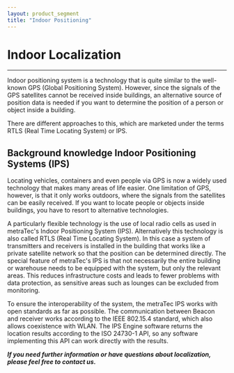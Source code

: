 ```yaml
---
layout: product_segment
title: "Indoor Positioning"
---
```

# Indoor Localization
***

Indoor positioning system is a technology that is quite similar to the well-known GPS (Global Positioning System). However, since the signals of the GPS satellites cannot be received inside buildings, an alternative source of position data is needed if you want to determine the position of a person or object inside a building.

There are different approaches to this, which are marketed under the terms RTLS (Real Time Locating System) or IPS.

## Background knowledge Indoor Positioning Systems (IPS)

Locating vehicles, containers and even people via GPS is now a widely used technology that makes many areas of life easier. One limitation of GPS, however, is that it only works outdoors, where the signals from the satellites can be easily received. If you want to locate people or objects inside buildings, you have to resort to alternative technologies.

A particularly flexible technology is the use of local radio cells as used in metraTec's Indoor Positioning System (IPS). Alternatively this technology is also called RTLS (Real Time Locating System). In this case a system of transmitters and receivers is installed in the building that works like a private satellite network so that the position can be determined directly. The special feature of metraTec's IPS is that not necessarily the entire building or warehouse needs to be equipped with the system, but only the relevant areas. This reduces infrastructure costs and leads to fewer problems with data protection, as sensitive areas such as lounges can be excluded from monitoring.

To ensure the interoperability of the system, the metraTec IPS works with open standards as far as possible. The communication between Beacon and receiver works according to the IEEE 802.15.4 standard, which also allows coexistence with WLAN. The IPS Engine software returns the location results according to the ISO 24730-1 API, so any software implementing this API can work directly with the results.

***If you need further information or have questions about localization, please feel free to contact us.***

